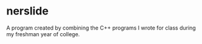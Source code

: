 # nerslide
A program created by combining the C++ programs I wrote for class during my freshman year of college.
